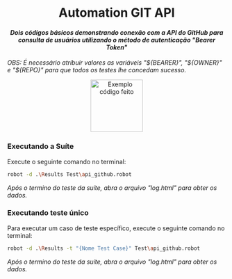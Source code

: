 <h1 align="center">Automation GIT API</h1>

<i><h4 align="center">Dois códigos básicos demonstrando conexão com a API do GitHub para consulta de usuários utilizando o método de autenticação "Bearer Token"</h4></i>

<i>OBS: É necessário atribuir valores as variáveis "${BEARER}", "${OWNER}" e "${REPO}" para que todos os testes lhe concedam sucesso.</i>

<p align="center">
 <img alt="Exemplo código feito" src="https://imgur.com/a/n7KP26N" height="120">
</p>

### Executando a Suíte

Execute o seguinte comando no terminal:

```sh
robot -d .\Results Test\api_github.robot
```

<i>Após o termino do teste da suíte, abra o arquivo "log.html" para obter os dados.</i>

### Executando teste único

Para executar um caso de teste específico, execute o seguinte comando no terminal:

```sh
robot -d .\Results -t "{Nome Test Case}" Test\api_github.robot
```

<i>Após o termino do teste da suíte, abra o arquivo "log.html" para obter os dados.</i>